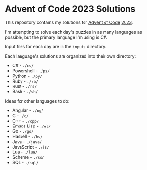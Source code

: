 # Advent of Code 2023 Solutions

This repository contains my solutions for [Advent of Code](https://adventofcode.com/2023/about)
[2023](https://adventofcode.com/2023).

I'm attempting to solve each day's puzzles in as many languages as possible,
but the primary language I'm using is C#.

Input files for each day are in the `inputs` directory.

Each language's solutions are organized into their own directory:

- C# - `./cs/`
- Powershell - `./ps/`
- Python - `./py/`
- Ruby - `./rb/`
- Rust - `./rs/`
- Bash - `./sh/`

Ideas for other languages to do:

- Angular - `./ng/`
- C - `./c/`
- C++ - `./cpp/`
- Emacs Lisp - `./el/`
- Go - `./go/`
- Haskell - `./hs/`
- Java - `./java/`
- JavaScript - `./js/`
- Lua - `./lua/`
- Scheme - `./ss/`
- SQL - `./sql/`
